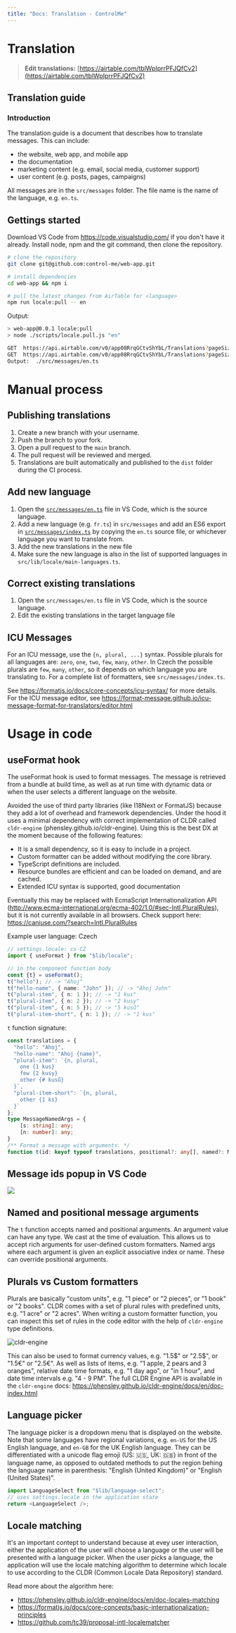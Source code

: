 ```yaml
---
title: "Docs: Translation - ControlMe"
---
```


# Translation

> **Edit translations:**
[https://airtable.com/tblWpIprrPFJQfCv2](https://airtable.com/tblWpIprrPFJQfCv2)

## Translation guide

### Introduction
The translation guide is a document that describes how to translate messages.
This can include:
- the website, web app, and mobile app
- the documentation
- marketing content (e.g. email, social media, customer support)
- user content (e.g. posts, pages, campaigns)

All messages are in the `src/messages` folder. The file name is the name of the language, e.g. `en.ts`.

## Gettings started
Download VS Code from https://code.visualstudio.com/ if you don't have it already.
Install node, npm and the git command, then clone the repository.
```bash
# clone the repository
git clone git@github.com:control-me/web-app.git

# install dependencies
cd web-app && npm i

# pull the latest changes from AirTable for <language>
npm run locale:pull -- en
```
Output:
```bash
> web-app@0.0.1 locale:pull
> node ./scripts/locale.pull.js "en"

GET  https://api.airtable.com/v0/app08RrqGCtvShYbL/Translations?pageSize=100&view=English
GET  https://api.airtable.com/v0/app08RrqGCtvShYbL/Translations?pageSize=100&view=English&offset=itrEE83YV20Vd2ifv/reczBmShlsL1bqiRH
Output:  ./src/messages/en.ts
```

# Manual process
## Publishing translations
1. Create a new branch with your username.
2. Push the branch to your fork.
3. Open a pull request to the `main` branch.
4. The pull request will be reviewed and merged.
5. Translations are built automatically and published to the `dist` folder during the CI process.

## Add new language
1. Open the [`src/messages/en.ts`](../src/messages/en.ts) file in VS Code, which is the source language.
2. Add a new language (e.g. `fr.ts`) in `src/messages` and add an ES6 export in [`src/messages/index.ts`](./src/messages/index.ts) by copying the `en.ts` source file, or whichever language you want to translate from.
3. Add the new translations in the new file
4. Make sure the new language is also in the list of supported languages in `src/lib/locale/main-languages.ts`.

## Correct existing translations
1. Open the `src/messages/en.ts` file in VS Code, which is the source language.
2. Edit the existing translations in the target language file

## ICU Messages
For an ICU message, use the `{n, plural, ...}` syntax. Possible plurals for all languages are: `zero`, `one`, `two`, `few`, `many`, `other`.
In Czech the possible plurals are `few`, `many`, `other`, so it depends on which language you are translating to.
For a complete list of formatters, see `src/messages/index.ts`.

See https://formatjs.io/docs/core-concepts/icu-syntax/ for more details.  
For the ICU message editor, see https://format-message.github.io/icu-message-format-for-translators/editor.html

# Usage in code
## useFormat hook
The useFormat hook is used to format messages. The message is retrieved from a bundle at build time, as well as at run time with dynamic data or when the user selects a different language on the website.

Avoided the use of third party libraries (like I18Next or FormatJS) because they add a lot of overhead and framework dependencies. Under the hood it uses a minimal dependency with correct implementation of CLDR called ```cldr-engine``` (phensley.github.io/cldr-engine). Using this is the best DX at the moment because of the following features:
- It is a small dependency, so it is easy to include in a project.
- Custom formatter can be added without modifying the core library.
- TypeScript definitions are included.
- Resource bundles are efficient and can be loaded on demand, and are cached.
- Extended ICU syntax is supported, good documentation

Eventually this may be replaced with EcmaScript Internationalization API (http://www.ecma-international.org/ecma-402/1.0/#sec-Intl.PluralRules), but it is not currently available in all browsers.
Check support here: https://caniuse.com/?search=Intl.PluralRules


Example user language: Czech
```ts
// settings.locale: cs-CZ
import { useFormat } from "$lib/locale";

// in the component function body
const {t} = useFormat();
t("hello"); // -> "Ahoj"
t("hello-name", { name: "John" }); // -> "Ahoj John"
t("plural-item", { n: 1 }); // -> "1 kus"
t("plural-item", { n: 2 }); // -> "2 kusy"
t("plural-item", { n: 5 }); // -> "5 kusů"
t("plural-item-short", { n: 1 }); // -> "1 kus"
```

`t` function signature:
```ts
const translations = {
  "hello": "Ahoj",
  "hello-name": "Ahoj {name}",
  "plural-item": `{n, plural,
    one {1 kus}
    few {2 kusy}
    other {# kusů}
  }`,
  "plural-item-short": `{n, plural,
    other {1 ks}
  }`
};
type MessageNamedArgs = {
    [s: string]: any;
    [n: number]: any;
}
/** Format a message with arguments. */
function t(id: keyof typeof translations, positional?: any[], named?: MessageNamedArgs): string
```

## Message ids popup in VS Code

![](./docs/message-suggestions.png)

## Named and positional message arguments
The `t` function accepts named and positional arguments. An argument value can have any type. We cast at the time of evaluation. This allows us to accept rich arguments for user-defined custom formatters. Named args where each argument is given an explicit associative index or name. These can override positional arguments.

## Plurals vs Custom formatters

Plurals are basically "custom units", e.g. "1 piece" or "2 pieces", or "1 book" or "2 books". CLDR comes with a set of plural rules with predefined units, e.g. "1 acre" or "2 acres". When writing a custom formatter function, you can inspect this set of rules in the code editor with the help of `cldr-engine` type definitions.

![cldr-engine](./docs/unit-suggestions.png)

This can also be used to format currency values, e.g. "1.5$" or "2.5$", or "1.5€" or "2.5€". As well as lists of items, e.g. "1 apple, 2 pears and 3 oranges", relative date time formats, e.g. "1 day ago", or "in 1 hour", and date time intervals e.g. "4 - 9 PM".
The full CLDR Engine API is available in the `cldr-engine` docs:
https://phensley.github.io/cldr-engine/docs/en/doc-index.html

## Language picker
The language picker is a dropdown menu that is displayed on the website. Note that some languages have regional variations, e.g. `en-US` for the US English language, and `en-GB` for the UK English language. They can be differentiated with a unicode flag emoji (US: 🇺🇸, UK: 🇬🇧) in front of the language name, as opposed to outdated methods to put the region behing the language name in parenthesis: "English (United Kingdom)" or "English (United States)".

```ts
import LanguageSelect from "$lib/language-select";
// uses settings.locale in the application state
return <LanguageSelect />;
```

## Locale matching
It's an important contept to understand because at evey user interaction, either the application of the user will choose a language or the user will be presented with a language picker.
When the user picks a language, the application will use the locale matching algorithm to determine which locale to use according to the CLDR (Common Locale Data Repository) standard.

Read more about the algorithm here: 
- https://phensley.github.io/cldr-engine/docs/en/doc-locales-matching
- https://formatjs.io/docs/core-concepts/basic-internationalization-principles
- https://github.com/tc39/proposal-intl-localematcher
